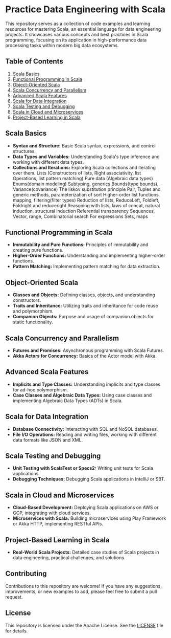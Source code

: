 # Practice Data Engineering with Scala

This repository serves as a collection of code examples and learning resources for mastering Scala, an essential language for data engineering projects. It showcases various concepts and best practices in Scala programming, focusing on its application in high-performance data processing tasks within modern big data ecosystems.

## Table of Contents

1. [Scala Basics](#scala-basics)
2. [Functional Programming in Scala](#functional-programming-in-scala)
3. [Object-Oriented Scala](#object-oriented-scala)
4. [Scala Concurrency and Parallelism](#scala-concurrency-and-parallelism)
5. [Advanced Scala Features](#advanced-scala-features)
6. [Scala for Data Integration](#scala-for-data-integration)
7. [Scala Testing and Debugging](#scala-testing-and-debugging)
8. [Scala in Cloud and Microservices](#scala-in-cloud-and-microservices)
9. [Project-Based Learning in Scala](#project-based-learning-in-scala)

## Scala Basics

- **Syntax and Structure:** Basic Scala syntax, expressions, and control structures.
- **Data Types and Variables:** Understanding Scala's type inference and working with different data types.
- **Collections and Iterations:** Exploring Scala collections and iterating over them.
Lists (Constructors of  lists, Right associativity, list Operations, list pattern matching)
Pure data (Algebraic data types)
Enums(domain modeling)
Subtyping, generics
Bounds(type bounds), Variance(covariance)
The liskov substitution principle
Pair, Tuples and generic methods, parameterization of sort
Higher-order list functions, mapping, filtering(filter types)
Reduction of lists, ReduceLeft, Foldleft, Foldright and reduceright
Reasoning with lists, laws of concat, natural induction, structural induction
Referential transparency
Sequences, Vector, range,
Combinatorial search 
For expressions
Sets, maps

## Functional Programming in Scala

- **Immutability and Pure Functions:** Principles of immutability and creating pure functions.
- **Higher-Order Functions:** Understanding and implementing higher-order functions.
- **Pattern Matching:** Implementing pattern matching for data extraction.

## Object-Oriented Scala

- **Classes and Objects:** Defining classes, objects, and understanding constructors.
- **Traits and Inheritance:** Utilizing traits and inheritance for code reuse and polymorphism.
- **Companion Objects:** Purpose and usage of companion objects for static functionality.

## Scala Concurrency and Parallelism

- **Futures and Promises:** Asynchronous programming with Scala Futures.
- **Akka Actors for Concurrency:** Basics of the Actor model with Akka.

## Advanced Scala Features

- **Implicits and Type Classes:** Understanding implicits and type classes for ad-hoc polymorphism.
- **Case Classes and Algebraic Data Types:** Using case classes and implementing Algebraic Data Types (ADTs) in Scala.

## Scala for Data Integration

- **Database Connectivity:** Interacting with SQL and NoSQL databases.
- **File I/O Operations:** Reading and writing files, working with different data formats like JSON and XML.

## Scala Testing and Debugging

- **Unit Testing with ScalaTest or Specs2:** Writing unit tests for Scala applications.
- **Debugging Techniques:** Debugging Scala applications in IntelliJ or SBT.

## Scala in Cloud and Microservices

- **Cloud-Based Development:** Deploying Scala applications on AWS or GCP, integrating with cloud services.
- **Microservices with Scala:** Building microservices using Play Framework or Akka HTTP, implementing RESTful APIs.

## Project-Based Learning in Scala

- **Real-World Scala Projects:** Detailed case studies of Scala projects in data engineering, practical challenges, and solutions.

## Contributing

Contributions to this repository are welcome! If you have any suggestions, improvements, or new examples to add, please feel free to submit a pull request.

## License

This repository is licensed under the  Apache License. See the [LICENSE](LICENSE) file for details.
